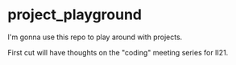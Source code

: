 # project_playground
I'm gonna use this repo to play around with projects.

First cut will have thoughts on the "coding" meeting series for II21.
